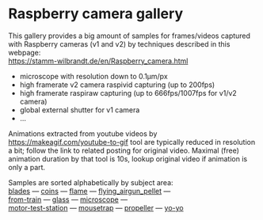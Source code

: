 # Raspberry camera gallery

This gallery provides a big amount of samples for frames/videos captured with Raspberry cameras (v1 and v2) by techniques described in this webpage:  
https://stamm-wilbrandt.de/en/Raspberry_camera.html
  * microscope with resolution down to 0.1&micro;m/px
  * high framerate v2 camera raspivid capturing (up to 200fps)
  * high framerate raspiraw capturing (up to 666fps/1007fps for v1/v2 camera)
  * global external shutter for v1 camera
  * ...

Animations extracted from youtube videos by https://makeagif.com/youtube-to-gif tool are typically reduced in resolution a bit; follow the link to related posting for original video. Maximal (free) animation duration by that tool is 10s, lookup original video if animation is only a part.

Samples are sorted alphabetically by subject area:  
[blades](blades/#blades) &mdash; [coins](coins/#coins) &mdash; [flame](flame/#flame) &mdash; [flying_airgun_pellet](flying_airgun_pellet/#flying_airgun_pellet) &mdash;  
[from-train](from-train/#from_train) &mdash; [glass](glass/#glass) &mdash;  [microscope](microscope/#microscope) &mdash;  
[motor-test-station](motor-test-station/#motor_test_station) &mdash; [mousetrap](mousetrap/#mousetrap) &mdash; [propeller](propeller/#propeller) &mdash; [yo-yo](yo-yo/#yo_yo)
